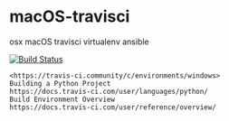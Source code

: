 # macOS-travisci
osx macOS travisci virtualenv ansible

[![Build Status](https://travis-ci.com/githubfoam/macOS-travisci.svg?branch=master)](https://travis-ci.com/githubfoam/macOS-travisci)  

~~~~
<https://travis-ci.community/c/environments/windows>
Building a Python Project
https://docs.travis-ci.com/user/languages/python/
Build Environment Overview
https://docs.travis-ci.com/user/reference/overview/
~~~~
